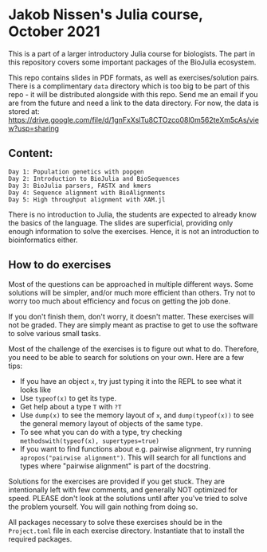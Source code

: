 # Jakob Nissen's Julia course, October 2021
This is a part of a larger introductory Julia course for biologists.
The part in this repository covers some important packages of the BioJulia ecosystem.

This repo contains slides in PDF formats, as well as exercises/solution pairs.
There is a complimentary `data` directory which is too big to be part of this repo - it will be distributed alongside with this repo.
Send me an email if you are from the future and need a link to the data directory.
For now, the data is stored at:
https://drive.google.com/file/d/1gnFxXslTu8CTOzco08l0m562teXm5cAs/view?usp=sharing

## Content:
    Day 1: Population genetics with popgen
    Day 2: Introduction to BioJulia and BioSequences
    Day 3: BioJulia parsers, FASTX and kmers
    Day 4: Sequence alignment with BioAlignments
    Day 5: High throughput alignment with XAM.jl

There is no introduction to Julia, the students are expected to already know the basics of the language.
The slides are superficial, providing only enough information to solve the exercises.
Hence, it is not an introduction to bioinformatics either.

## How to do exercises
Most of the questions can be approached in multiple different ways.
Some solutions will be simpler, and/or much more efficient than others.
Try not to worry too much about efficiency and focus on getting the job done.

If you don't finish them, don't worry, it doesn't matter.
These exercises will not be graded.
They are simply meant as practise to get to use the software to solve various small tasks.

Most of the challenge of the exercises is to figure out what to do.
Therefore, you need to be able to search for solutions on your own. Here are a few tips:

* If you have an object `x`, try just typing it into the REPL to see what it looks like
* Use `typeof(x)` to get its type.
* Get help about a type `T` with `?T`
* Use `dump(x)` to see the memory layout of `x`, and `dump(typeof(x))` to see the general memory layout of objects of the same type.
* To see what you can do with a type, try checking `methodswith(typeof(x), supertypes=true)`
* If you want to find functions about e.g. pairwise alignment, try running `apropos("pairwise alignment")`.
  This will search for all functions and types where "pairwise alignment" is part of the docstring.

Solutions for the exercises are provided if you get stuck.
They are intentionally left with few comments, and generally NOT optimized for speed.
PLEASE don't look at the solutions until after you've tried to solve the problem yourself.
You will gain nothing from doing so.

All packages necessary to solve these exercises should be in the `Project.toml` file in each exercise directory.
Instantiate that to install the required packages.
